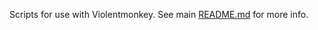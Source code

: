 Scripts for use with Violentmonkey. See main [README.md](https://github.com/nick-ng/dev-settings#readme) for more info.

